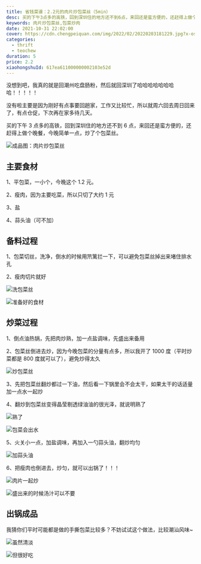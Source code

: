 ```yaml
---
title: 省钱菜谱：2.2元的肉片炒包菜丝（5min）
desc: 买的下午3点多的高铁，回到深圳住的地方还不到6点，来回还是蛮方便的，还赶得上做个晚餐，今晚简单一点，炒了个包菜丝。
keywords: 肉片炒包菜丝,包菜炒肉
date: 2021-10-31 22:02:00
cover: https://cdn.chengpeiquan.com/img/2022/02/20220203181229.jpg?x-oss-process=image/interlace,1
categories:
  - thrift
  - teochew
duration: 5
price: 2.2
xiaohongshuId: 617ea611000000002103e52d
---
```


没想到吧，我真的就是回潮州吃盘肠粉，然后就回深圳了哈哈哈哈哈哈哈哈！！！！！

没有啦主要是因为刚好有点事要回趟家，工作又比较忙，所以就周六回去周日回来了，有点仓促，下次再在家多待几天。

买的下午 3 点多的高铁，回到深圳住的地方还不到 6 点，来回还是蛮方便的，还赶得上做个晚餐，今晚简单一点，炒了个包菜丝。

![成品图：肉片炒包菜丝](https://cdn.chengpeiquan.com/img/2022/02/20220203181407.jpg?x-oss-process=image/interlace,1)

## 主要食材

1、平包菜，一小个，今晚这个 1.2 元。

2、瘦肉，因为主要吃菜，所以只切了大约 1 元

3、盐

4、蒜头油（可不加）

## 备料过程

1、包菜切丝，洗净，倒水的时候用笊篱拦一下，可以避免包菜丝掉出来堵住排水孔

2、瘦肉切片就好

![洗包菜丝](https://cdn.chengpeiquan.com/img/2022/02/20220203181357.jpg?x-oss-process=image/interlace,1)

![准备好的食材](https://cdn.chengpeiquan.com/img/2022/02/20220203181358.jpg?x-oss-process=image/interlace,1)

## 炒菜过程

1、倒点油热锅，先把肉炒熟，加一点盐调味，先盛出来备用

2、包菜丝倒进去炒，因为今晚包菜的分量有点多，所以我开了 1000 度（平时炒菜都是 800 度就可以了），避免炒得太久

![炒包菜丝](https://cdn.chengpeiquan.com/img/2022/02/20220203181359.jpg?x-oss-process=image/interlace,1)

3、先把包菜丝翻炒都过一下油，然后看一下锅里会不会太干，如果太干的话适量加一点水一起炒

4、翻炒到包菜丝变得晶莹剔透绿油油的很光泽，就说明熟了

![熟了](https://cdn.chengpeiquan.com/img/2022/02/20220203181400.jpg?x-oss-process=image/interlace,1)

![包菜会出水](https://cdn.chengpeiquan.com/img/2022/02/20220203181401.jpg?x-oss-process=image/interlace,1)

5、火关小一点，加盐调味，再加入一勺蒜头油，翻炒均匀

![加蒜头油](https://cdn.chengpeiquan.com/img/2022/02/20220203181402.jpg?x-oss-process=image/interlace,1)

6、把瘦肉也倒进去，炒匀，就可以出锅了！！！

![肉片一起炒](https://cdn.chengpeiquan.com/img/2022/02/20220203181403.jpg?x-oss-process=image/interlace,1)

![盛出来的时候汤汁可以不要](https://cdn.chengpeiquan.com/img/2022/02/20220203181404.jpg?x-oss-process=image/interlace,1)

## 出锅成品

我猜你们平时可能都是做的手撕包菜比较多？不妨试试这个做法，比较潮汕风味~

![虽然清淡](https://cdn.chengpeiquan.com/img/2022/02/20220203181405.jpg?x-oss-process=image/interlace,1)

![但很好吃](https://cdn.chengpeiquan.com/img/2022/02/20220203181406.jpg?x-oss-process=image/interlace,1)
